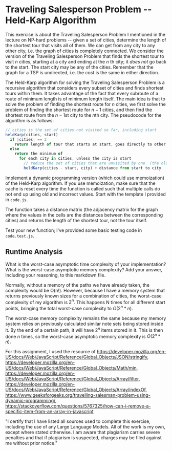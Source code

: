 # Traveling Salesperson Problem -- Held-Karp Algorithm
     
This exercise is about the Traveling Salesperson Problem I mentioned in the
lecture on NP-hard problems -- given a set of cities, determine the length of
the shortest tour that visits all of them. We can get from any city to any other
city, i.e. the graph of cities is completely connected. We consider the version
of the Traveling Salesperson Problem that finds the shortest tour to visit $n$
cities, starting at a city and ending at the $n$ th city; it *does not* go
back to the start. The start city may be any of the cities. Remember that the
graph for a TSP is undirected, i.e. the cost is the same in either direction.

The Held-Karp algorithm for solving the Traveling Salesperson Problem is a
recursive algorithm that considers every subset of cities and finds shortest
tours within them. It takes advantage of the fact that every subroute of a route
of minimum length is of minimum length itself. The main idea is that to solve
the problem of finding the shortest route for $n$ cities, we first solve the
problem of finding the shortest route for $n-1$ cities, and then find the
shortest route from the $n-1$st city to the $n$th city. The pseudocode for the
algorithm is as follows:

```javascript
// cities is the set of cities not visited so far, including start
heldKarp(cities, start)
  if |cities| == 2
    return length of tour that starts at start, goes directly to other city in cities
  else
    return the minimum of
      for each city in cities, unless the city is start
        // reduce the set of cities that are unvisited by one  (the old start), set the new start, add on the distance from old start to new start
        heldKarp(cities - start, city) + distance from start to city
```

Implement a dynamic programming version (which could use memoization) of the
Held-Karp algorithm. If you use memoization, make sure that the cache is reset
every time the function is called such that multiple calls do not end up using
old and incorrect values. Start with the template I provided in `code.js`.

The function takes a distance matrix (the adjacency matrix for the graph where
the values in the cells are the distances between the corresponding cities) and
returns the length of the shortest tour, not the tour itself.

Test your new function; I've provided some basic testing code in `code.test.js`.

## Runtime Analysis

What is the worst-case asymptotic time complexity of your implementation? What
is the worst-case asymptotic memory complexity? Add your answer, including your
reasoning, to this markdown file.



Normally, without a memory of the paths we have already taken, the complexity would be O(n!). However, because I have a memory system that returns previously known sizes for a combination of cities, the worst-case complexity of my algorithm is $2^n$. This happens N times for all different start points, bringing the total worst-case complexity to $O(2^n*n)$.

    
The worst-case memory complexity remains the same because my memory system relies on previously calculated similar note sets being stored inside it. By the end of a certain path, it will have $2^n$ items stored in it. This is then done $n$ times, so the worst-case asymptotic memory complexity is $O(2^n*n)$.


For this assignment, I used the resource of https://developer.mozilla.org/en-US/docs/Web/JavaScript/Reference/Global_Objects/JSON/stringify, https://developer.mozilla.org/en-US/docs/Web/JavaScript/Reference/Global_Objects/Math/min, https://developer.mozilla.org/en-US/docs/Web/JavaScript/Reference/Global_Objects/Array/filter, https://developer.mozilla.org/en-US/docs/Web/JavaScript/Reference/Global_Objects/Array/indexOf, https://www.geeksforgeeks.org/travelling-salesman-problem-using-dynamic-programming/, https://stackoverflow.com/questions/5767325/how-can-i-remove-a-specific-item-from-an-array-in-javascript

"I certify that I have listed all sources used to complete this exercise, including the use of any Large Language Models. All of the work is my own, except where stated otherwise. I am aware that plagiarism carries severe penalties and that if plagiarism is suspected, charges may be filed against me without prior notice."
